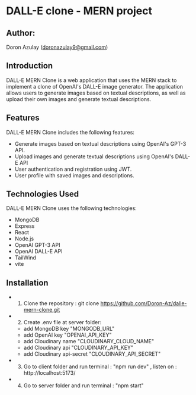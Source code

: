 # DALL-E clone - MERN project

## Author:

Doron Azulay (doronazulay9@gmail.com)

## Introduction

DALL-E MERN Clone is a web application that uses the MERN stack to implement a clone of OpenAI's DALL-E image generator. The application allows users to generate images based on textual descriptions, as well as upload their own images and generate textual descriptions.

## Features

DALL-E MERN Clone includes the following features:

- Generate images based on textual descriptions using OpenAI's GPT-3 API.
- Upload images and generate textual descriptions using OpenAI's DALL-E API
- User authentication and registration using JWT.
- User profile with saved images and descriptions.

## Technologies Used

DALL-E MERN Clone uses the following technologies:

- MongoDB
- Express
- React
- Node.js
- OpenAI GPT-3 API
- OpenAI DALL-E API
- TailWind
- vite

## Installation

- 1. Clone the repository : git clone https://github.com/Doron-Az/dalle-mern-clone.git
- 2. Create .env file at server folder:
  - add MongoDB key "MONGODB_URL"
  - add OpenAI key "OPENAI_API_KEY"
  - add Cloudinary name "CLOUDINARY_CLOUD_NAME"
  - add Cloudinary api "CLOUDINARY_API_KEY"
  - add Cloudinary api-secret "CLOUDINARY_API_SECRET"
- 3. Go to client folder and run terminal : "npm run dev" , listen on : http://localhost:5173/
- 4. Go to server folder and run terminal : "npm start"

